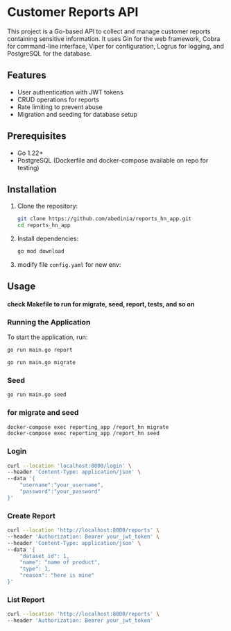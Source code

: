 # Customer Reports API

This project is a Go-based API to collect and manage customer reports containing sensitive information. It uses Gin for the web framework, Cobra for command-line interface, Viper for configuration, Logrus for logging, and PostgreSQL for the database.

## Features

- User authentication with JWT tokens
- CRUD operations for reports
- Rate limiting to prevent abuse
- Migration and seeding for database setup

## Prerequisites

- Go 1.22+
- PostgreSQL (Dockerfile and docker-compose available on repo for testing)

## Installation

1. Clone the repository:

    ```bash
    git clone https://github.com/abedinia/reports_hn_app.git
    cd reports_hn_app
    ```

2. Install dependencies:

    ```bash
    go mod download
    ```

3. modify file `config.yaml` for new env:


## Usage
#### check Makefile to run for migrate, seed, report, tests, and so on

### Running the Application

To start the application, run:

```bash
go run main.go report
```

```bash
go run main.go migrate
```

### Seed
```bash
go run main.go seed
```

### for migrate and seed
```bash
docker-compose exec reporting_app /report_hn migrate
docker-compose exec reporting_app /report_hn seed
```

### Login

```bash
curl --location 'localhost:8000/login' \
--header 'Content-Type: application/json' \
--data '{
    "username":"your_username",
    "password":"your_password"
}'
```

### Create Report

```bash
curl --location 'http://localhost:8000/reports' \
--header 'Authorization: Bearer your_jwt_token' \
--header 'Content-Type: application/json' \
--data '{
    "dataset_id": 1,
    "name": "name of product",
    "type": 1,
    "reason": "here is mine"
}'
```


### List Report

```bash
curl --location 'http://localhost:8000/reports' \
--header 'Authorization: Bearer your_jwt_token'
```